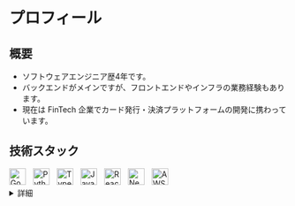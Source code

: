 # プロフィール

## 概要

- ソフトウェアエンジニア歴4年です。
- バックエンドがメインですが、フロントエンドやインフラの業務経験もあります。
- 現在は FinTech 企業でカード発行・決済プラットフォームの開発に携わっています。


## 技術スタック

<img align="left" alt="Go" width="30px" style="padding-right:10px;" src="https://cdn.jsdelivr.net/gh/devicons/devicon/icons/go/go-original-wordmark.svg"/>
<img align="left" alt="Python" width="30px" style="padding-right:10px;" src="https://cdn.jsdelivr.net/gh/devicons/devicon/icons/python/python-original.svg"/>
<img align="left" alt="TypeScript" width="30px" style="padding-right:10px;" src="https://cdn.jsdelivr.net/gh/devicons/devicon/icons/typescript/typescript-original.svg"/>
<img align="left" alt="JavaScript" width="30px" style="padding-right:10px;" src="https://cdn.jsdelivr.net/gh/devicons/devicon/icons/javascript/javascript-original.svg"/>
<img align="left" alt="React" width="30px" style="padding-right:10px;" src="https://cdn.jsdelivr.net/gh/devicons/devicon/icons/react/react-original.svg"/>
<img align="left" alt="Next" width="30px" style="padding-right:10px;" src="https://cdn.jsdelivr.net/gh/devicons/devicon/icons/nextjs/nextjs-original.svg"/>
<img align="left" alt="AWS" width="30px" style="padding-right:10px;" src="https://cdn.jsdelivr.net/gh/devicons/devicon/icons/amazonwebservices/amazonwebservices-original.svg"/>
<br>
<br>

<details>
<summary>詳細</summary>

#

実務経験のある技術を記載しています。

### 言語
Go | Python | TypeScript | JavaScript | SQL

### フレームワーク
Django | React.js | Next.js

### DB
MySQL | PostgreSQL | SQL Server | Redis

### クラウド (AWS)
Amplify | API Gateway | AppSync | Aurora | Chatbot | Cloud Watch | CodePipeline | Cognito | DynamoDB | EC2 | ECS | KMS | Lambda | RDS | Redshift | S3 | SES | SNS | SSM | SQS

### アーキテクチャ・設計
マイクロサービス | イベント駆動アーキテクチャ | Clean Architecture | DDD

### その他
gRPC | Kubernetes | Docker | CDK | CircleCI | Datadog | GitHub | GitLab | Bitbucket
</details>
